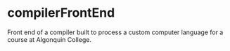 # compilerFrontEnd
Front end of a compiler built to process a custom computer language for a course at Algonquin College.
